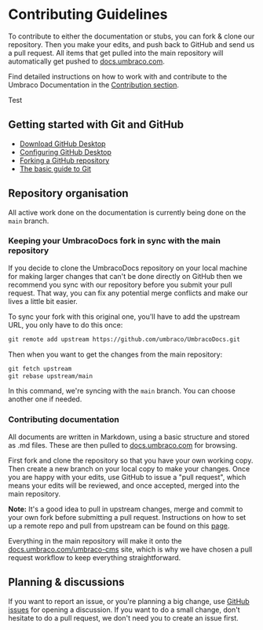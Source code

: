 # Contributing Guidelines

To contribute to either the documentation or stubs, you can fork & clone our repository. Then you make your edits, and push back to GitHub and send us a pull request. All items that get pulled into the main repository will automatically get pushed to [docs.umbraco.com](https://docs.umbraco.com).

Find detailed instructions on how to work with and contribute to the Umbraco Documentation in the [Contribution section](Contribute/).

Test

## Getting started with Git and GitHub

* [Download GitHub Desktop](https://desktop.github.com)
* [Configuring GitHub Desktop](https://help.github.com/desktop/guides/)
* [Forking a GitHub repository](https://help.github.com/articles/fork-a-repo/)
* [The basic guide to Git](https://rogerdudler.github.io/git-guide/)

## Repository organisation

All active work done on the documentation is currently being done on the `main` branch.

### Keeping your UmbracoDocs fork in sync with the main repository

If you decide to clone the UmbracoDocs repository on your local machine for making larger changes that can't be done directly on GitHub then we recommend you sync with our repository before you submit your pull request. That way, you can fix any potential merge conflicts and make our lives a little bit easier.

To sync your fork with this original one, you'll have to add the upstream URL, you only have to do this once:

```xml
git remote add upstream https://github.com/umbraco/UmbracoDocs.git
```

Then when you want to get the changes from the main repository:

```xml
git fetch upstream
git rebase upstream/main
```

In this command, we're syncing with the `main` branch. You can choose another one if needed.

### Contributing documentation

All documents are written in Markdown, using a basic structure and stored as .md files. These are then pulled to [docs.umbraco.com](https://docs.umbraco.com) for browsing.

First fork and clone the repository so that you have your own working copy. Then create a new branch on your local copy to make your changes. Once you are happy with your edits, use GitHub to issue a "pull request", which means your edits will be reviewed, and once accepted, merged into the main repository.

**Note:** It's a good idea to pull in upstream changes, merge and commit to your own fork before submitting a pull request. Instructions on how to set up a remote repo and pull from upstream can be found on this [page](https://help.github.com/articles/fork-a-repo).

Everything in the main repository will make it onto the [docs.umbraco.com/umbraco-cms](https://docs.umbraco.com/umbraco-cms/) site, which is why we have chosen a pull request workflow to keep everything straightforward.

## Planning & discussions

If you want to report an issue, or you're planning a big change, use [GitHub issues](https://github.com/umbraco/UmbracoDocs/issues) for opening a discussion. If you want to do a small change, don't hesitate to do a pull request, we don't need you to create an issue first.
